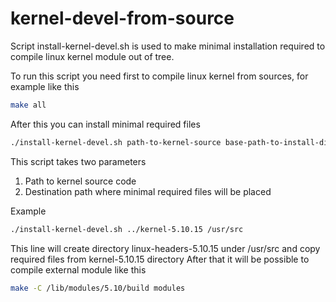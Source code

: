 # kernel-devel-from-source
Script install-kernel-devel.sh is used to make minimal installation required to compile linux kernel module out of tree.

To run this script you need first to compile linux kernel from sources, for example like this
```bash
make all
```
After this you can install minimal required files
```bash
./install-kernel-devel.sh path-to-kernel-source base-path-to-install-dir
```
This script takes two parameters
1. Path to kernel source code
2. Destination path where minimal required files will be placed

Example
```bash
./install-kernel-devel.sh ../kernel-5.10.15 /usr/src
```
This line will create directory linux-headers-5.10.15 under /usr/src and copy required files from kernel-5.10.15 directory
After that it will be possible to compile external module like this
```bash
make -C /lib/modules/5.10/build modules
```